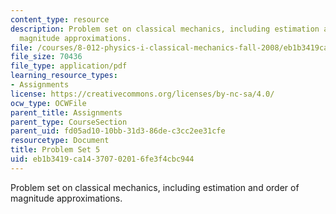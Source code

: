 ```yaml
---
content_type: resource
description: Problem set on classical mechanics, including estimation and order of
  magnitude approximations.
file: /courses/8-012-physics-i-classical-mechanics-fall-2008/eb1b3419ca14370702016fe3f4cbc944_ps5.pdf
file_size: 70436
file_type: application/pdf
learning_resource_types:
- Assignments
license: https://creativecommons.org/licenses/by-nc-sa/4.0/
ocw_type: OCWFile
parent_title: Assignments
parent_type: CourseSection
parent_uid: fd05ad10-10bb-31d3-86de-c3cc2ee31cfe
resourcetype: Document
title: Problem Set 5
uid: eb1b3419-ca14-3707-0201-6fe3f4cbc944
---
```

Problem set on classical mechanics, including estimation and order of magnitude approximations.